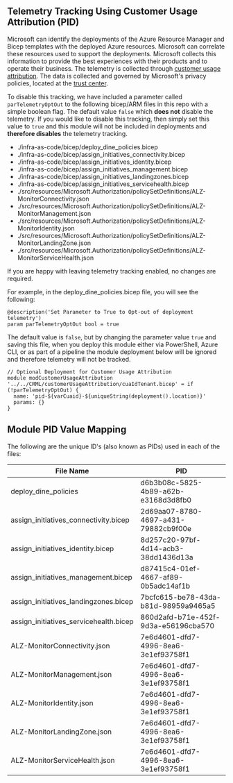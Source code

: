 <!-- markdownlint-disable -->
## Telemetry Tracking Using Customer Usage Attribution (PID)
<!-- markdownlint-restore -->

Microsoft can identify the deployments of the Azure Resource Manager and Bicep templates with the deployed Azure resources. Microsoft can correlate these resources used to support the deployments. Microsoft collects this information to provide the best experiences with their products and to operate their business. The telemetry is collected through [customer usage attribution](https://docs.microsoft.com/azure/marketplace/azure-partner-customer-usage-attribution). The data is collected and governed by Microsoft's privacy policies, located at the [trust center](https://www.microsoft.com/trustcenter).

To disable this tracking, we have included a parameter called `parTelemetryOptOut` to the following bicep/ARM files in this repo with a simple boolean flag. The default value `false` which **does not** disable the telemetry. If you would like to disable this tracking, then simply set this value to `true` and this module will not be included in deployments and **therefore disables** the telemetry tracking.

- ./infra-as-code/bicep/deploy_dine_policies.bicep
- ./infra-as-code/bicep/assign_initiatives_connectivity.bicep
- ./infra-as-code/bicep/assign_initiatives_identity.bicep
- ./infra-as-code/bicep/assign_initiatives_management.bicep
- ./infra-as-code/bicep/assign_initiatives_landingzones.bicep
- ./infra-as-code/bicep/assign_initiatives_servicehealth.bicep
- ./src/resources/Microsoft.Authorization/policySetDefinitions/ALZ-MonitorConnectivity.json
- ./src/resources/Microsoft.Authorization/policySetDefinitions/ALZ-MonitorManagement.json
- ./src/resources/Microsoft.Authorization/policySetDefinitions/ALZ-MonitorIdentity.json
- ./src/resources/Microsoft.Authorization/policySetDefinitions/ALZ-MonitorLandingZone.json
- ./src/resources/Microsoft.Authorization/policySetDefinitions/ALZ-MonitorServiceHealth.json

If you are happy with leaving telemetry tracking enabled, no changes are required. 

For example, in the deploy_dine_policies.bicep file, you will see the following:

```bicep
@description('Set Parameter to True to Opt-out of deployment telemetry')
param parTelemetryOptOut bool = true
```

The default value is `false`, but by changing the parameter value `true` and saving this file, when you deploy this module either via PowerShell, Azure CLI, or as part of a pipeline the module deployment below will be ignored and therefore telemetry will not be tracked.

```bicep
// Optional Deployment for Customer Usage Attribution
module modCustomerUsageAttribution '../../CRML/customerUsageAttribution/cuaIdTenant.bicep' = if (!parTelemetryOptOut) {
  name: 'pid-${varCuaid}-${uniqueString(deployment().location)}'
  params: {}
}
```

## Module PID Value Mapping

The following are the unique ID's (also known as PIDs) used in each of the files:

| File Name                     | PID                                  |
| ------------------------------- | ------------------------------------ |
| deploy_dine_policies            | d6b3b08c-5825-4b89-a62b-e3168d3d8fb0 |
| assign_initiatives_connectivity.bicep | 2d69aa07-8780-4697-a431-79882cb9f00e |
| assign_initiatives_identity.bicep | 8d257c20-97bf-4d14-acb3-38dd1436d13a |
| assign_initiatives_management.bicep | d87415c4-01ef-4667-af89-0b5adc14af1b |
| assign_initiatives_landingzones.bicep | 7bcfc615-be78-43da-b81d-98959a9465a5 |
| assign_initiatives_servicehealth.bicep | 860d2afd-b71e-452f-9d3a-e56196cba570 |
| ALZ-MonitorConnectivity.json | 7e6d4601-dfd7-4996-8ea6-3e1ef93758f1 |
| ALZ-MonitorManagement.json | 7e6d4601-dfd7-4996-8ea6-3e1ef93758f1 |
| ALZ-MonitorIdentity.json | 7e6d4601-dfd7-4996-8ea6-3e1ef93758f1 |
| ALZ-MonitorLandingZone.json | 7e6d4601-dfd7-4996-8ea6-3e1ef93758f1 |
| ALZ-MonitorServiceHealth.json | 7e6d4601-dfd7-4996-8ea6-3e1ef93758f1 |
